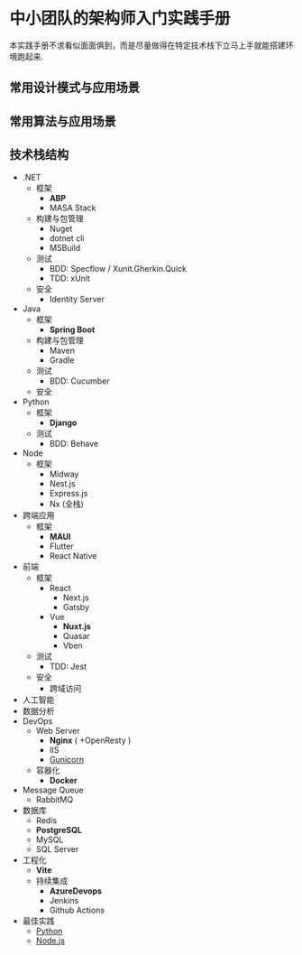 # 中小团队的架构师入门实践手册

本实践手册不求看似面面俱到，而是尽量做得在特定技术栈下立马上手就能搭建环境跑起来.

## 常用设计模式与应用场景

## 常用算法与应用场景

## 技术栈结构

* .NET
  * 框架
    * **ABP**
    * MASA Stack
  * 构建与包管理
    * Nuget
    * dotnet cli
    * MSBuild
  * 测试
    * BDD: Specflow / Xunit.Gherkin.Quick
    * TDD: xUnit
  * 安全
    * Identity Server
* Java
  * 框架
    * **Spring Boot**
  * 构建与包管理
    * Maven
    * Gradle
  * 测试
    * BDD: Cucumber
  * 安全
* Python
  * 框架
    * **Django**
  * 测试
    * BDD: Behave  
* Node
  * 框架
    * Midway
    * Nest.js
    * Express.js
    * Nx (全栈)
* 跨端应用
  * 框架 
    * **MAUI**
    * Flutter
    * React Native 
* 前端
  * 框架
    * React 
      * Next.js
      * Gatsby
    * Vue
      * **Nuxt.js**
      * Quasar
      * Vben
  * 测试
    * TDD: Jest
  * 安全
    * 跨域访问
* 人工智能
* 数据分析
* DevOps
  * Web Server
    * **Nginx** ( +OpenResty )
    * IIS
    * [Gunicorn](https://gunicorn.org)
  * 容器化
    * **Docker**
* Message Queue
  * RabbitMQ  
* 数据库
  * Redis
  * **PostgreSQL**
  * MySQL
  * SQL Server
* 工程化
  * **Vite**
  * 持续集成
    * **AzureDevops**
    * Jenkins
    * Github Actions
* 最佳实践
  * [Python](pythonguidecn.readthedocs.io/zh/latest/index.html)
  * [Node.js](https://github.com/goldbergyoni/nodebestpractices/blob/master/README.chinese.md)
